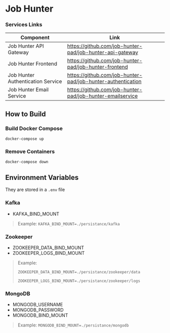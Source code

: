 # Job Hunter

### Services Links

| Component | Link|
| ------ | ------ |
| Job Hunter API Gateway | https://github.com/job-hunter-pad/job-hunter-api-gateway |
| Job Hunter Frontend | https://github.com/job-hunter-pad/job-hunter-frontend |
| Job Hunter Authentication Service | https://github.com/job-hunter-pad/job-hunter-authentication |
| Job Hunter Email Service | https://github.com/job-hunter-pad/job-hunter-emailservice |


## How to Build

### Build Docker Compose 

```
docker-compose up
```
### Remove Containers

```
docker-compose down
```

## Environment Variables

They are stored in a `.env` file

### Kafka

- KAFKA_BIND_MOUNT

> Example: 
> `KAFKA_BIND_MOUNT=./persistance/kafka`

### Zookeeper

- ZOOKEEPER_DATA_BIND_MOUNT
- ZOOKEEPER_LOGS_BIND_MOUNT

> Example:
> 
> `ZOOKEEPER_DATA_BIND_MOUNT=./persistance/zookeeper/data`
> 
> `ZOOKEEPER_LOGS_BIND_MOUNT=./persistance/zookeeper/logs`

### MongoDB

- MONGODB_USERNAME
- MONGODB_PASSWORD
- MONGODB_BIND_MOUNT

> Example:
> `MONGODB_BIND_MOUNT=./persistance/mongodb`


